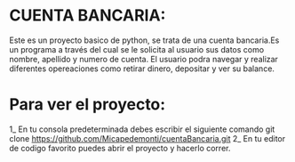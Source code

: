 
# CUENTA BANCARIA:
Este es un proyecto basico de python, se trata de  una cuenta bancaria.Es un programa
a través del cual se le solicita al usuario sus datos como nombre, apellido y numero de cuenta. El usuario podra navegar y realizar diferentes opereaciones como retirar dinero, 
depositar y ver su balance.

# Para ver el proyecto:
1_ En tu consola predeterminada debes escribir el siguiente comando git clone https://github.com/Micapedemonti/cuentaBancaria.git
2_ En tu editor de codigo favorito puedes abrir el proyecto y hacerlo correr.
